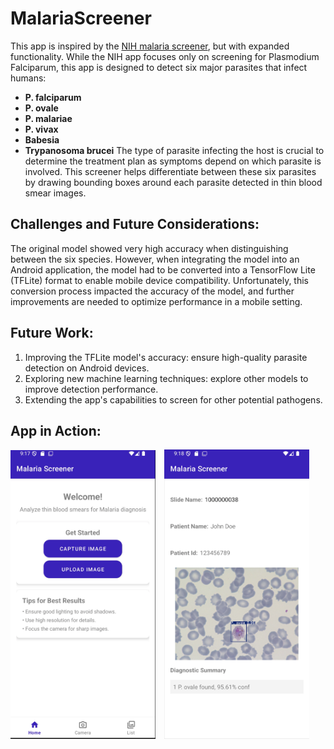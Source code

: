 # MalariaScreener

This app is inspired by the [NIH malaria screener](https://github.com/LHNCBC/MalariaScreener), but with expanded functionality. While the NIH app focuses only on screening for Plasmodium Falciparum, this app is designed to detect six major parasites that infect humans:

- **P. falciparum**
- **P. ovale**
- **P. malariae**
- **P. vivax**
- **Babesia**
- **Trypanosoma brucei**
The type of parasite infecting the host is crucial to determine the treatment plan as symptoms depend on which parasite is involved. This screener helps differentiate between these six parasites by drawing bounding boxes around each parasite detected in thin blood smear images.

## Challenges and Future Considerations:
The original model showed very high accuracy when distinguishing between the six species.
However, when integrating the model into an Android application, the model had to be converted into a TensorFlow Lite (TFLite) format to enable mobile device compatibility. Unfortunately, this conversion process impacted the accuracy of the model, and further improvements are needed to optimize performance in a mobile setting.

## Future Work:
1. Improving the TFLite model's accuracy: ensure high-quality parasite detection on Android devices. 
2. Exploring new machine learning techniques: explore other models to improve detection performance. 
3. Extending the app's capabilities to screen for other potential pathogens.

## App in Action:

<img src="images/screener_homepage.png" alt="Home Page" width="46%" style="display: inline-block; margin-right: 2%">
<img src="images/screener_infopage.png" alt="Info Page" width="46%" style="display: inline-block;">


